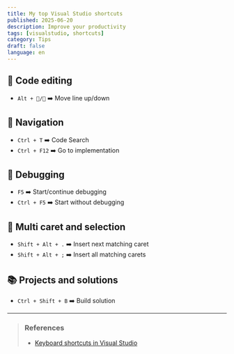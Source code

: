 ```yaml
---
title: My top Visual Studio shortcuts
published: 2025-06-20
description: Improve your productivity
tags: [visualstudio, shortcuts]
category: Tips
draft: false
language: en
---
```

## 📝 Code editing
- `Alt + 🔼/🔽` ➡️ Move line up/down
## 🧭 Navigation 
- `Ctrl + T` ➡️ Code Search
- `Ctrl + F12` ➡️ Go to implementation
## 🐞 Debugging
- `F5` ➡️ Start/continue debugging
- `Ctrl + F5` ➡️ Start without debugging
## 🔲 Multi caret and selection
- `Shift + Alt + .` ➡️ Insert next matching caret
- `Shift + Alt + ;` ➡️ Insert all matching carets
## 📚 Projects and solutions
- `Ctrl + Shift + B` ➡️ Build solution
---
> ### References
> - [Keyboard shortcuts in Visual Studio](https://learn.microsoft.com/en-us/visualstudio/ide/default-keyboard-shortcuts-in-visual-studio?view=vs-2022)